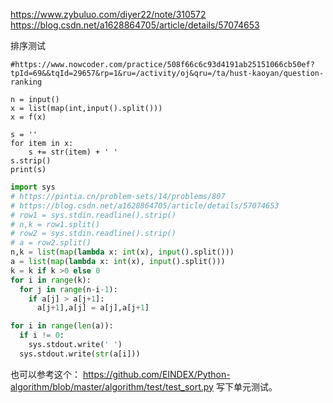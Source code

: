 https://www.zybuluo.com/diyer22/note/310572
https://blog.csdn.net/a1628864705/article/details/57074653





排序测试
```
#https://www.nowcoder.com/practice/508f66c6c93d4191ab25151066cb50ef?tpId=69&&tqId=29657&rp=1&ru=/activity/oj&qru=/ta/hust-kaoyan/question-ranking

n = input()
x = list(map(int,input().split()))
x = f(x)

s = ''
for item in x:
    s += str(item) + ' '
s.strip()
print(s)
```



```python
import sys
# https://pintia.cn/problem-sets/14/problems/807
# https://blog.csdn.net/a1628864705/article/details/57074653
# row1 = sys.stdin.readline().strip()
# n,k = row1.split()
# row2 = sys.stdin.readline().strip()
# a = row2.split()
n,k = list(map(lambda x: int(x), input().split()))
a = list(map(lambda x: int(x), input().split()))
k = k if k >0 else 0
for i in range(k):
  for j in range(n-i-1):
    if a[j] > a[j+1]:
      a[j+1],a[j] = a[j],a[j+1]

for i in range(len(a)):
  if i != 0:
    sys.stdout.write(' ')
  sys.stdout.write(str(a[i]))

```

也可以参考这个：
https://github.com/EINDEX/Python-algorithm/blob/master/algorithm/test/test_sort.py
写下单元测试。
